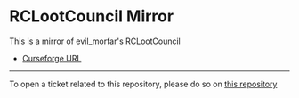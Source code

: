 # RCLootCouncil Mirror

This is a mirror of evil_morfar's RCLootCouncil

- [Curseforge URL](https://www.curseforge.com/wow/addons/rclootcouncil)

----

To open a ticket related to this repository, please do so on [this repository](https://github.com/curseforge-mirror/.github)